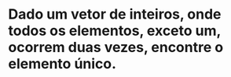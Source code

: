 # Dado um vetor de inteiros, onde todos os elementos, exceto um, ocorrem duas vezes, encontre o elemento único.



